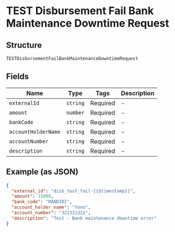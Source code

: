 
# TEST Disbursement Fail Bank Maintenance Downtime Request

## Structure

`TESTDisbursementFailBankMaintenanceDowntimeRequest`

## Fields

| Name | Type | Tags | Description |
|  --- | --- | --- | --- |
| `externalId` | `string` | Required | - |
| `amount` | `number` | Required | - |
| `bankCode` | `string` | Required | - |
| `accountHolderName` | `string` | Required | - |
| `accountNumber` | `string` | Required | - |
| `description` | `string` | Required | - |

## Example (as JSON)

```json
{
  "external_id": "disb_test_fail-{{$timestamp}}",
  "amount": 15000,
  "bank_code": "MANDIRI",
  "account_holder_name": "Yono",
  "account_number": "321321321",
  "description": "Test - Bank maintenance downtime error"
}
```

